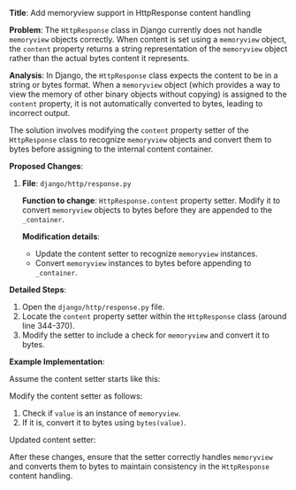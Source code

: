 **Title**: Add memoryview support in HttpResponse content handling

**Problem**: The `HttpResponse` class in Django currently does not handle `memoryview` objects correctly. When content is set using a `memoryview` object, the `content` property returns a string representation of the `memoryview` object rather than the actual bytes content it represents.

**Analysis**: In Django, the `HttpResponse` class expects the content to be in a string or bytes format. When a `memoryview` object (which provides a way to view the memory of other binary objects without copying) is assigned to the `content` property, it is not automatically converted to bytes, leading to incorrect output.

The solution involves modifying the `content` property setter of the `HttpResponse` class to recognize `memoryview` objects and convert them to bytes before assigning to the internal content container.

**Proposed Changes**:

1. **File**: `django/http/response.py`
   
   **Function to change**: `HttpResponse.content` property setter. Modify it to convert `memoryview` objects to bytes before they are appended to the `_container`.

   **Modification details**:
   
   - Update the content setter to recognize `memoryview` instances.
   - Convert `memoryview` instances to bytes before appending to `_container`.

**Detailed Steps**:

1. Open the `django/http/response.py` file.
2. Locate the `content` property setter within the `HttpResponse` class (around line 344-370).
3. Modify the setter to include a check for `memoryview` and convert it to bytes.

**Example Implementation**:

Assume the content setter starts like this:


Modify the content setter as follows:
1. Check if `value` is an instance of `memoryview`.
2. If it is, convert it to bytes using `bytes(value)`.

Updated content setter:


After these changes, ensure that the setter correctly handles `memoryview` and converts them to bytes to maintain consistency in the `HttpResponse` content handling.